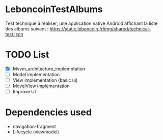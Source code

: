 # LeboncoinTestAlbums
Test technique à réaliser, une application native Android affichant la liste des albums suivant : https://static.leboncoin.fr/img/shared/technical-test.json

# TODO List
- [x] Mvvm_architecture_implemetation
- [ ] Model implementation
- [ ] View implementation (basic ui)
- [ ] MovelView implementation
- [ ] Improve UI

# Dependencies used
- navigation-fragment
- Lifecycle (viewmodel)

